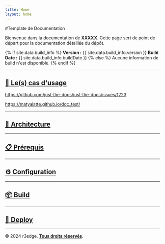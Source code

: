 ```yaml
---
title: Home
layout: home
---
```


#Template de Documentation

Bienvenue dans la documentation de **XXXXX**. Cette page sert de point de départ pour la documentation détaillée du dépôt.

{% if site.data.build_info %}
**Version :** {{ site.data.build_info.version }}
**Build Date :** {{ site.data.build_info.buildDate }}
{% else %}
Aucune information de build n'est disponible.
{% endif %}

---
## [📌 Le(s) cas d'usage](Usages.md)

https://github.com/just-the-docs/just-the-docs/issues/1223

https://matyalatte.github.io/doc_test/

---
## [🧩 Architecture](Architecture.md)

---
## [📋 Prérequis](Prerequis.md)

---
## [⚙️ Configuration](Configuration.md)

---
## [📦 Build](Build.md)

---
## [🚀 Deploy](Deploy.md)

---
© 2024 r3edge. [**Tous droits réservés**](../LICENSE).
